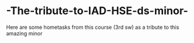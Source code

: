 # -The-tribute-to-IAD-HSE-ds-minor-
Here are some hometasks from this course (3rd sw) as a tribute to this amazing minor 
